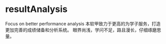 # resultAnalysis
Focus on better performance analysis
本软甲致力于更高的为学子服务，打造更加完善的成绩储备和分析系统。
眼界尚浅，学问不足，路且漫长，仔细琢磨思量。
